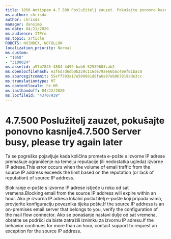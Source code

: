 ```yaml
---
title: 1050 Antispam 4.7.500 Poslužitelj zauzet. Pokušajte ponovno kasnije od [XXX.XXX.XXX.XXX]
ms.author: chrisda
author: chrisda
manager: dansimp
ms.date: 04/21/2020
ms.audience: ITPro
ms.topic: article
ROBOTS: NOINDEX, NOFOLLOW
localization_priority: Normal
ms.custom:
- "1050"
- "3100024"
ms.assetid: a97b7845-4884-4d99-bab6-52539603cab2
ms.openlocfilehash: e1f6d7d6db0b229c116de79ae66bac48ef81bac8
ms.sourcegitcommit: 55eff703a17e500681d8fa6a87eb067019ade3cc
ms.translationtype: MT
ms.contentlocale: hr-HR
ms.lasthandoff: 04/22/2020
ms.locfileid: "43707939"
---
```

# <a name="47500-server-busy-please-try-again-later"></a><span data-ttu-id="a6a75-103">4.7.500 Poslužitelj zauzet, pokušajte ponovno kasnije</span><span class="sxs-lookup"><span data-stu-id="a6a75-103">4.7.500 Server busy, please try again later</span></span>

<span data-ttu-id="a6a75-104">Ta se pogreška pojavljuje kada količina prometa e-pošte s izvorne IP adrese premašuje ograničenje na temelju reputacije (ili nedostatka ugleda) izvorne IP adrese.</span><span class="sxs-lookup"><span data-stu-id="a6a75-104">This error occurs when the volume of email traffic from the source IP address exceeds the limit based on the reputation (or lack of reputation) of source IP address.</span></span>

<span data-ttu-id="a6a75-105">Blokiranje e-pošte s izvorne IP adrese istječe u roku od sat vremena.</span><span class="sxs-lookup"><span data-stu-id="a6a75-105">Blocking email from the source IP address will expire within an hour.</span></span> <span data-ttu-id="a6a75-106">Ako je izvorna IP adresa lokalni poslužitelj e-pošte koji pripada vama, provjerite konfiguraciju poveznika tijeka pošte.</span><span class="sxs-lookup"><span data-stu-id="a6a75-106">If the source IP address is an on-premises email server that belongs to you, verify the configuration of the mail flow connector.</span></span> <span data-ttu-id="a6a75-107">Ako se ponašanje nastavi dulje od sat vremena, obratite se podršci da biste zatražili iznimku za izvornu IP adresu.</span><span class="sxs-lookup"><span data-stu-id="a6a75-107">If the behavior continues for more than an hour, contact support to request an exception for the source IP address.</span></span>
